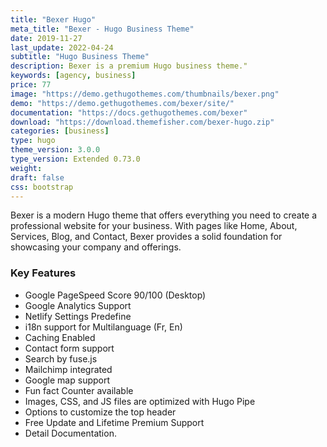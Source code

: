 ```yaml
---
title: "Bexer Hugo"
meta_title: "Bexer - Hugo Business Theme"
date: 2019-11-27
last_update: 2022-04-24
subtitle: "Hugo Business Theme"
description: Bexer is a premium Hugo business theme."
keywords: [agency, business]
price: 77
image: "https://demo.gethugothemes.com/thumbnails/bexer.png"
demo: "https://demo.gethugothemes.com/bexer/site/"
documentation: "https://docs.gethugothemes.com/bexer"
download: "https://download.themefisher.com/bexer-hugo.zip"
categories: [business]
type: hugo
theme_version: 3.0.0
type_version: Extended 0.73.0
weight:
draft: false
css: bootstrap
---
```


Bexer is a modern Hugo theme that offers everything you need to create a professional website for your business. With pages like Home, About, Services, Blog, and Contact, Bexer provides a solid foundation for showcasing your company and offerings.

### Key Features

- Google PageSpeed Score 90/100 (Desktop)
- Google Analytics Support
- Netlify Settings Predefine
- i18n support for Multilanguage (Fr, En)
- Caching Enabled
- Contact form support
- Search by fuse.js
- Mailchimp integrated
- Google map support
- Fun fact Counter available
- Images, CSS, and JS files are optimized with Hugo Pipe
- Options to customize the top header
- Free Update and Lifetime Premium Support
- Detail Documentation.

